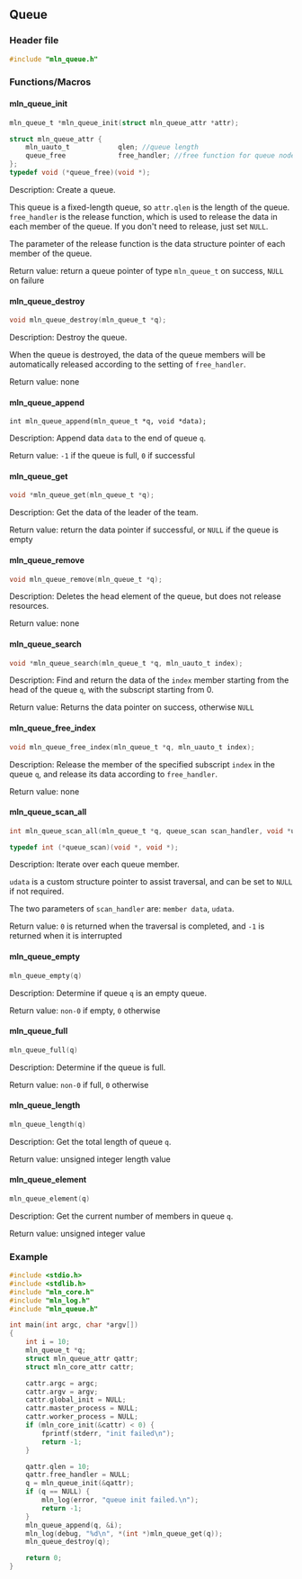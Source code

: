 ## Queue



### Header file

```c
#include "mln_queue.h"
```



### Functions/Macros



#### mln_queue_init

```c
mln_queue_t *mln_queue_init(struct mln_queue_attr *attr);

struct mln_queue_attr {
    mln_uauto_t            qlen; //queue length
    queue_free             free_handler; //free function for queue node
};
typedef void (*queue_free)(void *);
```

Description: Create a queue.

This queue is a fixed-length queue, so `attr.qlen` is the length of the queue. `free_handler` is the release function, which is used to release the data in each member of the queue. If you don't need to release, just set `NULL`.

The parameter of the release function is the data structure pointer of each member of the queue.

Return value: return a queue pointer of type `mln_queue_t` on success, `NULL` on failure



#### mln_queue_destroy

```c
void mln_queue_destroy(mln_queue_t *q);
```

Description: Destroy the queue.

When the queue is destroyed, the data of the queue members will be automatically released according to the setting of `free_handler`.

Return value: none



#### mln_queue_append

```c]
int mln_queue_append(mln_queue_t *q, void *data);
```

Description: Append data `data` to the end of queue `q`.

Return value: `-1` if the queue is full, `0` if successful



#### mln_queue_get

```c
void *mln_queue_get(mln_queue_t *q);
```

Description: Get the data of the leader of the team.

Return value: return the data pointer if successful, or `NULL` if the queue is empty



#### mln_queue_remove

```c
void mln_queue_remove(mln_queue_t *q);
```

Description: Deletes the head element of the queue, but does not release resources.

Return value: none



#### mln_queue_search

```c
void *mln_queue_search(mln_queue_t *q, mln_uauto_t index);
```

Description: Find and return the data of the `index` member starting from the head of the queue `q`, with the subscript starting from 0.

Return value: Returns the data pointer on success, otherwise `NULL`



#### mln_queue_free_index

```c
void mln_queue_free_index(mln_queue_t *q, mln_uauto_t index);
```

Description: Release the member of the specified subscript `index` in the queue `q`, and release its data according to `free_handler`.

Return value: none



#### mln_queue_scan_all

```c
int mln_queue_scan_all(mln_queue_t *q, queue_scan scan_handler, void *udata);

typedef int (*queue_scan)(void *, void *);
```

Description: Iterate over each queue member.

`udata` is a custom structure pointer to assist traversal, and can be set to `NULL` if not required.

The two parameters of `scan_handler` are: `member data`, `udata`.

Return value: `0` is returned when the traversal is completed, and `-1` is returned when it is interrupted



#### mln_queue_empty

```c
mln_queue_empty(q)
```

Description: Determine if queue `q` is an empty queue.

Return value: `non-0` if empty, `0` otherwise



#### mln_queue_full

```c
mln_queue_full(q)
```

Description: Determine if the queue is full.

Return value: `non-0` if full, `0` otherwise



#### mln_queue_length

```c
mln_queue_length(q)
```

Description: Get the total length of queue `q`.

Return value: unsigned integer length value



#### mln_queue_element

```c
mln_queue_element(q)
```

Description: Get the current number of members in queue `q`.

Return value: unsigned integer value



### Example

```c
#include <stdio.h>
#include <stdlib.h>
#include "mln_core.h"
#include "mln_log.h"
#include "mln_queue.h"

int main(int argc, char *argv[])
{
    int i = 10;
    mln_queue_t *q;
    struct mln_queue_attr qattr;
    struct mln_core_attr cattr;

    cattr.argc = argc;
    cattr.argv = argv;
    cattr.global_init = NULL;
    cattr.master_process = NULL;
    cattr.worker_process = NULL;
    if (mln_core_init(&cattr) < 0) {
        fprintf(stderr, "init failed\n");
        return -1;
    }

    qattr.qlen = 10;
    qattr.free_handler = NULL;
    q = mln_queue_init(&qattr);
    if (q == NULL) {
        mln_log(error, "queue init failed.\n");
        return -1;
    }
    mln_queue_append(q, &i);
    mln_log(debug, "%d\n", *(int *)mln_queue_get(q));
    mln_queue_destroy(q);

    return 0;
}
```

